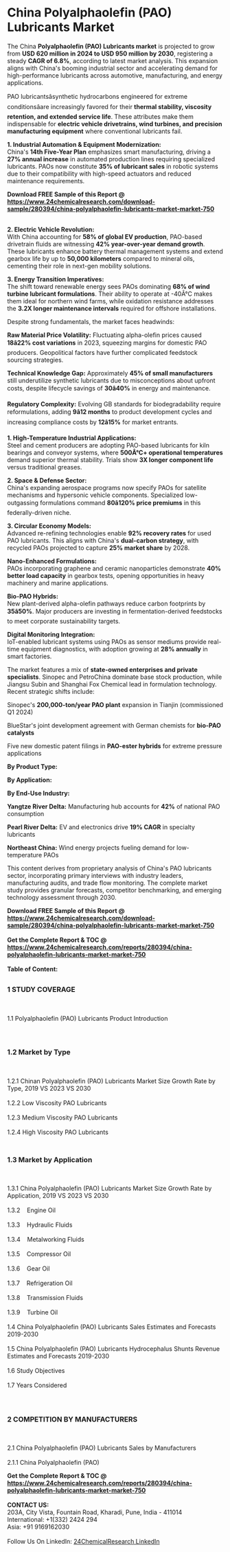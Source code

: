 <h1>China Polyalphaolefin (PAO) Lubricants Market</h1><p>The China <strong>Polyalphaolefin (PAO) Lubricants market</strong> is projected to grow from <strong>USD 620 million in 2024 to USD 950 million by 2030</strong>, registering a steady <strong>CAGR of 6.8%</strong>, according to latest market analysis. This expansion aligns with China's booming industrial sector and accelerating demand for high-performance lubricants across automotive, manufacturing, and energy applications.</p><p>PAO lubricantsâsynthetic hydrocarbons engineered for extreme conditionsâare increasingly favored for their <strong>thermal stability, viscosity retention, and extended service life</strong>. These attributes make them indispensable for <strong>electric vehicle drivetrains, wind turbines, and precision manufacturing equipment</strong> where conventional lubricants fail.</p><p><strong>1. Industrial Automation &amp; Equipment Modernization:</strong><br>
China's <strong>14th Five-Year Plan</strong> emphasizes smart manufacturing, driving a <strong>27% annual increase</strong> in automated production lines requiring specialized lubricants. PAOs now constitute <strong>35% of lubricant sales</strong> in robotic systems due to their compatibility with high-speed actuators and reduced maintenance requirements.</p><div><b>Download FREE Sample of this Report @ 
            <a href="https://www.24chemicalresearch.com/download-sample/280394/china-polyalphaolefin-lubricants-market-market-750">
            https://www.24chemicalresearch.com/download-sample/280394/china-polyalphaolefin-lubricants-market-market-750</a></b></div><br><p><strong>2. Electric Vehicle Revolution:</strong><br>
With China accounting for <strong>58% of global EV production</strong>, PAO-based drivetrain fluids are witnessing <strong>42% year-over-year demand growth</strong>. These lubricants enhance battery thermal management systems and extend gearbox life by up to <strong>50,000 kilometers</strong> compared to mineral oils, cementing their role in next-gen mobility solutions.</p><p><strong>3. Energy Transition Imperatives:</strong><br>
The shift toward renewable energy sees PAOs dominating <strong>68% of wind turbine lubricant formulations</strong>. Their ability to operate at -40Â°C makes them ideal for northern wind farms, while oxidation resistance addresses the <strong>3.2X longer maintenance intervals</strong> required for offshore installations.</p><p>Despite strong fundamentals, the market faces headwinds:</p><p><strong>Raw Material Price Volatility:</strong> Fluctuating alpha-olefin prices caused <strong>18â22% cost variations</strong> in 2023, squeezing margins for domestic PAO producers. Geopolitical factors have further complicated feedstock sourcing strategies.</p><p><strong>Technical Knowledge Gap:</strong> Approximately <strong>45% of small manufacturers</strong> still underutilize synthetic lubricants due to misconceptions about upfront costs, despite lifecycle savings of <strong>30â40%</strong> in energy and maintenance.</p><p><strong>Regulatory Complexity:</strong> Evolving GB standards for biodegradability require reformulations, adding <strong>9â12 months</strong> to product development cycles and increasing compliance costs by <strong>12â15%</strong> for market entrants.</p><p><strong>1. High-Temperature Industrial Applications:</strong><br>
Steel and cement producers are adopting PAO-based lubricants for kiln bearings and conveyor systems, where <strong>500Â°C+ operational temperatures</strong> demand superior thermal stability. Trials show <strong>3X longer component life</strong> versus traditional greases.</p><p><strong>2. Space &amp; Defense Sector:</strong><br>
China's expanding aerospace programs now specify PAOs for satellite mechanisms and hypersonic vehicle components. Specialized low-outgassing formulations command <strong>80â120% price premiums</strong> in this federally-driven niche.</p><p><strong>3. Circular Economy Models:</strong><br>
Advanced re-refining technologies enable <strong>92% recovery rates</strong> for used PAO lubricants. This aligns with China's <strong>dual-carbon strategy</strong>, with recycled PAOs projected to capture <strong>25% market share</strong> by 2028.</p><p><strong>Nano-Enhanced Formulations:</strong><br>
	PAOs incorporating graphene and ceramic nanoparticles demonstrate <strong>40% better load capacity</strong> in gearbox tests, opening opportunities in heavy machinery and marine applications.</p><p><strong>Bio-PAO Hybrids:</strong><br>
	New plant-derived alpha-olefin pathways reduce carbon footprints by <strong>35â50%</strong>. Major producers are investing in fermentation-derived feedstocks to meet corporate sustainability targets.</p><p><strong>Digital Monitoring Integration:</strong><br>
	IoT-enabled lubricant systems using PAOs as sensor mediums provide real-time equipment diagnostics, with adoption growing at <strong>28% annually</strong> in smart factories.</p><p>The market features a mix of <strong>state-owned enterprises and private specialists</strong>. Sinopec and PetroChina dominate base stock production, while Jiangsu Subin and Shanghai Fox Chemical lead in formulation technology. Recent strategic shifts include:</p><p>Sinopec's <strong>200,000-ton/year PAO plant</strong> expansion in Tianjin (commissioned Q1 2024)</p><p>BlueStar's joint development agreement with German chemists for <strong>bio-PAO catalysts</strong></p><p>Five new domestic patent filings in <strong>PAO-ester hybrids</strong> for extreme pressure applications</p><p><strong>By Product Type:</strong></p><p><strong>By Application:</strong></p><p><strong>By End-Use Industry:</strong></p><p><strong>Yangtze River Delta:</strong> Manufacturing hub accounts for <strong>42%</strong> of national PAO consumption</p><p><strong>Pearl River Delta:</strong> EV and electronics drive <strong>19% CAGR</strong> in specialty lubricants</p><p><strong>Northeast China:</strong> Wind energy projects fueling demand for low-temperature PAOs</p><p>This content derives from proprietary analysis of China's PAO lubricants sector, incorporating primary interviews with industry leaders, manufacturing audits, and trade flow monitoring. The complete market study provides granular forecasts, competitor benchmarking, and emerging technology assessment through 2030.</p><div><b>Download FREE Sample of this Report @ 
            <a href="https://www.24chemicalresearch.com/download-sample/280394/china-polyalphaolefin-lubricants-market-market-750">
            https://www.24chemicalresearch.com/download-sample/280394/china-polyalphaolefin-lubricants-market-market-750</a></b></div><br><div><b>Get the Complete Report & TOC @ 
            <a href="https://www.24chemicalresearch.com/reports/280394/china-polyalphaolefin-lubricants-market-market-750">
            https://www.24chemicalresearch.com/reports/280394/china-polyalphaolefin-lubricants-market-market-750</a></b></div><br>
            <b>Table of Content:</b><p><h2><span style="font-size:16px"><strong>1 STUDY COVERAGE</strong></span></h2><br />
<p>1.1 Polyalphaolefin (PAO) Lubricants Product Introduction</p><br />
<h2><span style="font-size:16px"><strong>1.2 Market by Type</strong></span></h2><br />
<p>1.2.1 Chinan Polyalphaolefin (PAO) Lubricants Market Size Growth Rate by Type, 2019 VS 2023 VS 2030<br /><br />
1.2.2 Low Viscosity PAO Lubricants&nbsp;&nbsp; &nbsp;<br /><br />
1.2.3 Medium Viscosity PAO Lubricants<br /><br />
1.2.4 High Viscosity PAO Lubricants<br /><br />
<h2><span style="font-size:16px"><strong>1.3 Market by Application</strong></span></h2><br />
<p>1.3.1 China Polyalphaolefin (PAO) Lubricants Market Size Growth Rate by Application, 2019 VS 2023 VS 2030<br /><br />
1.3.2&nbsp;&nbsp; &nbsp;Engine Oil<br /><br />
1.3.3&nbsp;&nbsp; &nbsp;Hydraulic Fluids<br /><br />
1.3.4&nbsp;&nbsp; &nbsp;Metalworking Fluids<br /><br />
1.3.5&nbsp;&nbsp; &nbsp;Compressor Oil<br /><br />
1.3.6&nbsp;&nbsp; &nbsp;Gear Oil<br /><br />
1.3.7&nbsp;&nbsp; &nbsp;Refrigeration Oil<br /><br />
1.3.8&nbsp;&nbsp; &nbsp;Transmission Fluids<br /><br />
1.3.9&nbsp;&nbsp; &nbsp;Turbine Oil<br /><br />
1.4 China Polyalphaolefin (PAO) Lubricants Sales Estimates and Forecasts 2019-2030<br /><br />
1.5 China Polyalphaolefin (PAO) Lubricants Hydrocephalus Shunts Revenue Estimates and Forecasts 2019-2030<br /><br />
1.6 Study Objectives<br /><br />
1.7 Years Considered</p><br />
<h2><span style="font-size:16px"><strong>2 COMPETITION BY MANUFACTURERS</strong></span></h2><br />
<p>2.1 China Polyalphaolefin (PAO) Lubricants Sales by Manufacturers<br /><br />
2.1.1 China Polyalphaolefin (PAO) </p><div><b>Get the Complete Report & TOC @ 
            <a href="https://www.24chemicalresearch.com/reports/280394/china-polyalphaolefin-lubricants-market-market-750">
            https://www.24chemicalresearch.com/reports/280394/china-polyalphaolefin-lubricants-market-market-750</a></b></div><br><b>CONTACT US:</b><br>
            203A, City Vista, Fountain Road, Kharadi, Pune, India - 411014<br>
            International: +1(332) 2424 294<br>
            Asia: +91 9169162030 <br><br>
            Follow Us On LinkedIn: <a href="https://www.linkedin.com/company/24chemicalresearch/">24ChemicalResearch LinkedIn</a>